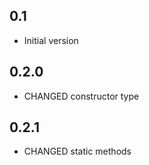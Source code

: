 ## 0.1

- Initial version

## 0.2.0

- CHANGED constructor type

## 0.2.1

- CHANGED static methods
